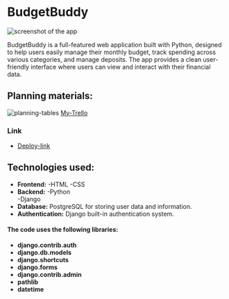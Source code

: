 # BudgetBuddy 
![screenshot of the app](./static/img/Screenshot-app.png)

BudgetBuddy is a full-featured web application built with Python, designed to help users easily manage their monthly budget, track spending across various categories, and manage deposits. The app provides a clean user-friendly interface where users can view and interact with their financial data.

## Planning materials: 
![planning-tables](./static/img/tables.jpeg)
[My-Trello](https://trello.com/b/NAEff5JR/budget-planner)

### Link
* [Deploy-link]()

## Technologies used:

* **Frontend:** 
    -HTML
    -CSS
* **Backend:** 
    -Python     
    -Django
* **Database:** 
    PostgreSQL for storing user data and information.
* **Authentication:** 
    Django built-in authentication system. 

#### The code uses the following libraries: 
* **django.contrib.auth**
* **django.db.models**
* **django.shortcuts**
* **django.forms**
* **django.contrib.admin**
* **pathlib**
* **datetime**